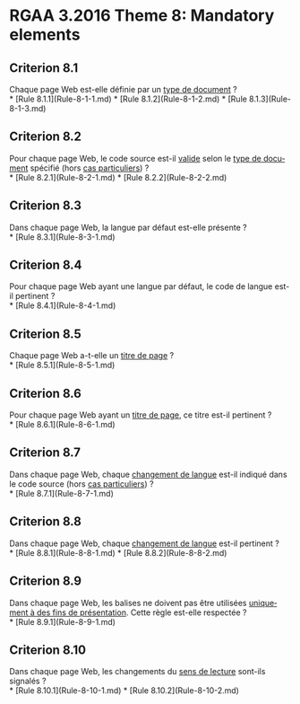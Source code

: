 
# RGAA 3.2016 Theme 8: Mandatory elements

## Criterion 8.1
<div lang="fr">Chaque page Web est-elle d&#xE9;finie par un <a href="http://references.modernisation.gouv.fr/rgaa-accessibilite/2016/glossaire.html#type-de-document">type de document</a>&nbsp;?</div>
* [Rule 8.1.1](Rule-8-1-1.md)
* [Rule 8.1.2](Rule-8-1-2.md)
* [Rule 8.1.3](Rule-8-1-3.md)

## Criterion 8.2
<div lang="fr">Pour chaque page Web, le code source est-il <a href="http://references.modernisation.gouv.fr/rgaa-accessibilite/2016/glossaire.html#code-valide">valide</a> selon le <a href="http://references.modernisation.gouv.fr/rgaa-accessibilite/2016/glossaire.html#type-de-document">type de document</a> sp&#xE9;cifi&#xE9; (hors <a href="http://references.modernisation.gouv.fr/rgaa-accessibilite/2016/cas-particuliers.html#cp-8-2" title="Cas particuliers pour le crit&#xE8;re 8.2">cas particuliers</a>)&nbsp;?</div>
* [Rule 8.2.1](Rule-8-2-1.md)
* [Rule 8.2.2](Rule-8-2-2.md)

## Criterion 8.3
<div lang="fr">Dans chaque page Web, la langue par d&#xE9;faut est-elle pr&#xE9;sente&nbsp;?</div>
* [Rule 8.3.1](Rule-8-3-1.md)

## Criterion 8.4
<div lang="fr">Pour chaque page Web ayant une langue par d&#xE9;faut, le code de langue est-il pertinent&nbsp;?</div>
* [Rule 8.4.1](Rule-8-4-1.md)

## Criterion 8.5
<div lang="fr">Chaque page Web a-t-elle un <a href="http://references.modernisation.gouv.fr/rgaa-accessibilite/2016/glossaire.html#titrePage">titre de page</a>&nbsp;?</div>
* [Rule 8.5.1](Rule-8-5-1.md)

## Criterion 8.6
<div lang="fr">Pour chaque page Web ayant un <a href="http://references.modernisation.gouv.fr/rgaa-accessibilite/2016/glossaire.html#titrePage">titre de page</a>, ce titre est-il pertinent&nbsp;?</div>
* [Rule 8.6.1](Rule-8-6-1.md)

## Criterion 8.7
<div lang="fr">Dans chaque page Web, chaque <a href="http://references.modernisation.gouv.fr/rgaa-accessibilite/2016/glossaire.html#changement-de-langue">changement de langue</a> est-il indiqu&#xE9; dans le code source (hors <a href="http://references.modernisation.gouv.fr/rgaa-accessibilite/2016/cas-particuliers.html#cp-8-7" title="Cas particuliers pour le crit&#xE8;re 8.7">cas particuliers</a>)&nbsp;?</div>
* [Rule 8.7.1](Rule-8-7-1.md)

## Criterion 8.8
<div lang="fr">Dans chaque page Web, chaque <a href="http://references.modernisation.gouv.fr/rgaa-accessibilite/2016/glossaire.html#changement-de-langue">changement de langue</a> est-il pertinent&nbsp;?</div>
* [Rule 8.8.1](Rule-8-8-1.md)
* [Rule 8.8.2](Rule-8-8-2.md)

## Criterion 8.9
<div lang="fr">Dans chaque page Web, les balises ne doivent pas &#xEA;tre utilis&#xE9;es <a href="http://references.modernisation.gouv.fr/rgaa-accessibilite/2016/glossaire.html#uniquement--des-fins-de-prsentation">uniquement &#xE0; des fins de pr&#xE9;sentation</a>. Cette r&#xE8;gle est-elle respect&#xE9;e&nbsp;?</div>
* [Rule 8.9.1](Rule-8-9-1.md)

## Criterion 8.10
<div lang="fr">Dans chaque page Web, les changements du <a href="http://references.modernisation.gouv.fr/rgaa-accessibilite/2016/glossaire.html#sens-de-lecture">sens de lecture</a> sont-ils signal&#xE9;s&nbsp;?</div>
* [Rule 8.10.1](Rule-8-10-1.md)
* [Rule 8.10.2](Rule-8-10-2.md)


